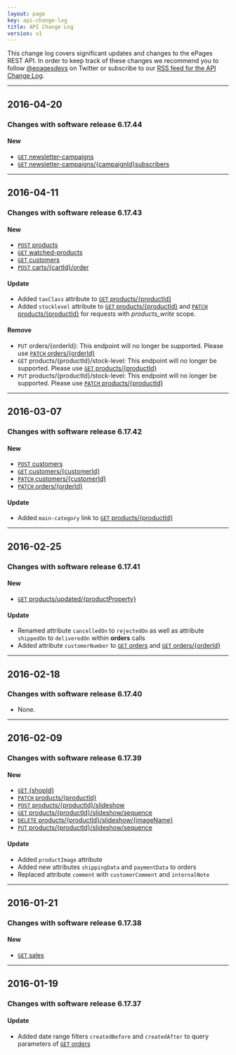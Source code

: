 ```yaml
---
layout: page
key: api-change-log
title: API Change Log
version: v1
---
```


This change log covers significant updates and changes to the ePages REST API.
In order to keep track of these changes we recommend you to follow [@epagesdevs](https://twitter.com/epagesdevs) on Twitter or subscribe to our [RSS feed for the API Change Log](https://developer.epages.com/apps/feed.xml).

<hr>

## 2016-04-20

### Changes with software release 6.17.44

#### <i class="fa fa-plus"></i> New

* [`GET` newsletter-campaigns](https://developer.epages.com/apps/api-reference/get-shops-shopid-newsletter-campaigns.html)
* [`GET` newsletter-campaigns/{campaignId}subscribers](https://developer.epages.com/apps/api-reference/get-shops-shopid-newsletter-campaigns-campaignid-subscribers.html)

<hr>

## 2016-04-11

### Changes with software release 6.17.43

#### <i class="fa fa-plus"></i> New

* [`POST` products](https://developer.epages.com/apps/api-reference/post-shops-shopid-products.html)
* [`GET` watched-products](https://developer.epages.com/apps/api-reference/get-shops-shopid-watched-products.html)
* [`GET` customers](https://developer.epages.com/apps/api-reference/get-shops-shopid-customers-customerid.html)
* [`POST` carts/{cartId}/order](https://developer.epages.com/apps/api-reference/post-shops-shopid-carts-cartid-order.html)

#### <i class="fa fa-pencil"></i> Update

* Added `taxClass` attribute to [`GET` products/{productId}](https://developer.epages.com/apps/api-reference/get-shops-shopid-products-productid.html)
* Added `stocklevel` attribute to [`GET` products/{productId}](https://developer.epages.com/apps/api-reference/get-shops-shopid-products-productid.html) and [`PATCH` products/{productId}](https://developer.epages.com/apps/api-reference/patch-shops-shopid-products-productid.html) for requests with *products_write* scope.

#### <i class="fa fa-minus"></i> Remove

* `PUT` orders/{orderId}: This endpoint will no longer be supported. Please use [`PATCH` orders/{orderId}](https://developer.epages.com/apps/api-reference/patch-shops-shopid-orders-orderid.html)
* `GET` products/{productId}/stock-level: This endpoint will no longer be supported. Please use [`GET` products/{productId}](https://developer.epages.com/apps/api-reference/get-shops-shopid-products-productid.html)
* `PUT` products/{productId}/stock-level: This endpoint will no longer be supported. Please use [`PATCH` products/{productId}](https://developer.epages.com/apps/api-reference/patch-shops-shopid-products-productid.html)

<hr>

## 2016-03-07

### Changes with software release 6.17.42

#### <i class="fa fa-plus"></i> New

* [`POST` customers](https://developer.epages.com/apps/api-reference/post-shops-shopid-customers.html)
* [`GET` customers/{customerId}](https://developer.epages.com/apps/api-reference/get-shops-shopid-customers-customerid.html)
* [`PATCH` customers/{customerId}](https://developer.epages.com/apps/api-reference/patch-shops-shopid-customers-customerid.html)
* [`PATCH` orders/{orderId}](https://developer.epages.com/apps/api-reference/patch-shops-shopid-orders-orderid.html)

#### <i class="fa fa-pencil"></i> Update

* Added `main-category` link to [`GET` products/{productId}](https://developer.epages.com/apps/api-reference/get-shops-shopid-products-productid.html)

<hr>

## 2016-02-25

### Changes with software release 6.17.41

#### <i class="fa fa-plus"></i> New

* [`GET` products/updated/{productProperty}](https://developer.epages.com/apps/api-reference/get-shops-shopid-products-updated-productproperty.html)

#### <i class="fa fa-pencil"></i> Update

* Renamed attribute `cancelledOn` to `rejectedOn` as well as attribute `shippedOn` to `deliveredOn` within **orders** calls
* Added attribute `customerNumber` to [`GET` orders](https://developer.epages.com/apps/api-reference/get-shops-shopid-orders.html) and [`GET` orders/{orderId}](https://developer.epages.com/apps/api-reference/get-shops-shopid-orders-orderid.html)

<hr>

## 2016-02-18

### Changes with software release 6.17.40

* None.

<hr>

## 2016-02-09

### Changes with software release 6.17.39

#### <i class="fa fa-plus"></i> New

* [`GET` {shopId}](https://developer.epages.com/apps/api-reference/get-shops-shopid.html)
* [`PATCH` products/{productId}](https://developer.epages.com/apps/api-reference/patch-shops-shopid-products-productid.html)
* [`POST` products/{productId}/slideshow](https://developer.epages.com/apps/api-reference/post-shops-shopid-products-productid-slideshow.html)
* [`GET` products/{productId}/slideshow/sequence](https://developer.epages.com/apps/api-reference/get-shops-shopid-products-productid-slideshow-sequence.html)
* [`DELETE` products/{productId}/slideshow/{imageName}](https://developer.epages.com/apps/api-reference/delete-shops-shopid-products-productid-slideshow-imagename.html)
* [`PUT` products/{productId}/slideshow/sequence](https://developer.epages.com/apps/api-reference/put-shops-shopid-products-productid-slideshow-sequence.html)

#### <i class="fa fa-pencil"></i> Update

* Added `productImage` attribute
* Added new attributes `shippingData` and `paymentData` to orders
* Replaced attribute `comment` with `customerComment` and `internalNote`

<hr>

## 2016-01-21

### Changes with software release 6.17.38

#### <i class="fa fa-plus"></i> New

* [`GET` sales](https://developer.epages.com/apps/api-reference/get-shops-shopid-sales.html)

<hr>

## 2016-01-19

### Changes with software release 6.17.37

#### <i class="fa fa-pencil"></i> Update

* Added date range filters `createdBefore` and `createdAfter` to query parameters of [`GET` orders](https://developer.epages.com/apps/api-reference/get-shops-shopid-orders.html#query-parameters)
